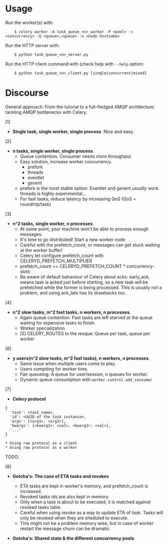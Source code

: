 Usage
=====

Run the worker(s) with:

        $ celery worker -A task_queue_<n>_worker -P <pool> -c <concurrency> -Q <queue>,<queue> -n <node hostname>

Run the HTTP server with:

        $ python task_queue_<n>_server.py

Run the HTTP client command with (check help with ``--help`` option:

        $ python task_queue_<n>_client.py [single|concurrent|mixed]


Discourse
=========

General approach: From the tutorial to a full-fledged AMQP architecture: tackling AMQP bottlenecks with Celery.

[1]

- **Single task, single worker, single process**. Nice and easy.

[2]

* **n tasks, single worker, single process**.
    * Queue contention. Consumer needs more throughput.
    * Easy solution, increase worker concurrency. 
        * prefork
        * threads
        * eventlet
        * gevent
    * prefork is the most stable option. Eventlet and gevent *usually* work. threads is highly experimental...
    * For fast tasks, reduce latency by increasing QoS (QoS = roundtrip/task)

[3]

* **n^2 tasks, single worker, n processes**.
    * At some point, your machine won't be able to process enough messages.
    * It's time to go distributed! Start a new worker node
    * Careful with the prefetch_count, or messages can get stuck waiting at the worker buffer!
    * Celery let configure prefetch_count with CELERYD_PREFETCH_MULTIPLIER
    * prefetch_count == CELERYD_PREFETCH_COUNT * concurrency-slots
    * Be aware of default behaviour of Celery about acks: early_ack, means task is acked just before starting, so a new task will be prefetched while the former is being processed. This is usually not a problem, and using ack_late has its drawbacks too.

[4]

* **n^2 slow tasks, m^2 fast tasks, n workers, n processes**.
    * Again queue contention. Fast tasks are left starved at the queue waiting for expensive tasks to finish.
    * Worker specialization
    * [5] CELERY_ROUTES to the resque: Queue per task, queue per worker

[6]

* **y users(n^2 slow tasks, m^2 fast tasks), n workers, n processes**.
    * Same issue when multiple users come to play.
    * Users compiting for worker time.
    * Fair queueing: A queue for user/session, n queues for worker.
    * Dynamic queue consumption with `worker.control.add_consumer`

[7]

* **Celery protocol**
```
{
  'task': <task_name>,
  'id': <UUID of the task instance>,
  'args': [<arg1>, <arg2>],
  'kwargs': {<kwarg1>: <val>, <kwarg2>: <val>},
  '...'
}
```
    * Using raw protocol as a client
    * Using raw protocol as a worker

TODO:

[8]

* **Gotcha's: The case of ETA tasks and revokes**
    * ETA tasks are kept in worker's memory, and prefetch_count is increased.
    * Revoked tasks ids are also kept in memory
    * Only when a task is about to be executed, it is matched against revoked tasks table
    * Careful when using revoke as a way to update ETA of task. Tasks will only be revoked when they
      are sheduled to execute.
    * This might not be a problem memory wise, but in case of worker restart the message churn can be dramatic.

* **Gotcha's: Shared state & the different concurrency pools**
